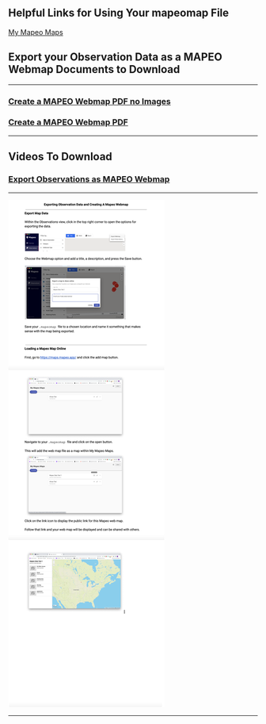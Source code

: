 ## Helpful Links for Using Your mapeomap File

[My Mapeo Maps](https://maps.mapeo.app/)



## Export your Observation Data as a MAPEO Webmap  **Documents to Download**

---

### [Create a MAPEO Webmap PDF no Images](docsPDF/Sync.pdf)

### [Create a MAPEO Webmap PDF ](docsPDF/SynchIMG.pdf)

---

## Videos To Download

### [Export Observations as MAPEO Webmap](videos/OnlineMapeoMap.mov)

---
![Create a MAPEO Webmap](images/MapeoMap.png)

---

